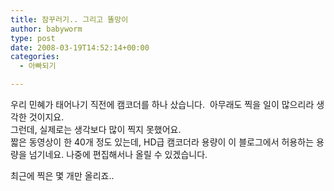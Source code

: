 ```yaml
---
title: 잠꾸러기.. 그리고 똘망이
author: babyworm
type: post
date: 2008-03-19T14:52:14+00:00
categories:
  - 아빠되기

---
```

<div align="center">
</div>

우리 민혜가 태어나기 직전에 캠코더를 하나 샀습니다.  아무래도 찍을 일이 많으리라 생각한 것이지요.  
그런데, 실제로는 생각보다 많이 찍지 못했어요.  
짧은 동영상이 한 40개 정도 있는데, HD급 캠코더라 용량이 이 블로그에서 허용하는 용량을 넘기네요. 나중에 편집해서나 올릴 수 있겠습니다.

최근에 찍은 몇 개만 올리죠..